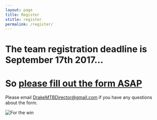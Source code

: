 ```yaml
---
layout: page
title: Register
stitle: register
permalink: /register/
---
```


# The team registration deadline is September 17th 2017...

# So **[please fill out the form ASAP](https://docs.google.com/forms/d/e/1FAIpQLSeL6JFS14K0-QQoGYoyle8lMiNUafp0U_JPOlLbVtfdHpkNpw/viewform)**

Please email <DrakeMTBDirector@gmail.com> if you have any questions about the form.

![For the win]({{site.baseurl}}/images/ftw.jpg)